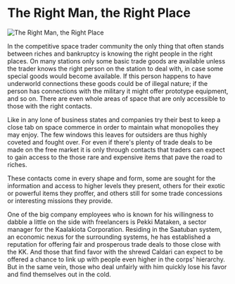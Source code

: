 # The Right Man, the Right Place

![The Right Man, the Right Place](images/pekki.jpg)

In the competitive space trader community the only thing that often stands between riches and bankruptcy is knowing the right people in the right places. On many stations only some basic trade goods are available unless the trader knows the right person on the station to deal with, in case some special goods would become available. If this person happens to have underworld connections these goods could be of illegal nature; if the person has connections with the military it might offer prototype equipment, and so on. There are even whole areas of space that are only accessible to those with the right contacts.

Like in any lone of business states and companies try their best to keep a close tab on space commerce in order to maintain what monopolies they may enjoy. The few windows this leaves for outsiders are thus highly coveted and fought over. For even if there's plenty of trade deals to be made on the free market it is only through contacts that traders can expect to gain access to the those rare and expensive items that pave the road to riches.

These contacts come in every shape and form, some are sought for the information and access to higher levels they present, others for their exotic or powerful items they proffer, and others still for some trade concessions or interesting missions they provide.

One of the big company employees who is known for his willingness to dabble a little on the side with freelancers is Pekki Mataken, a sector manager for the Kaalakiota Corporation. Residing in the Saatuban system, an economic nexus for the surrounding systems, he has established a reputation for offering fair and prosperous trade deals to those close with the KK. And those that find favor with the shrewd Caldari can expect to be offered a chance to link up with people even higher in the corps' hierarchy. But in the same vein, those who deal unfairly with him quickly lose his favor and find themselves out in the cold.


                            
                        
